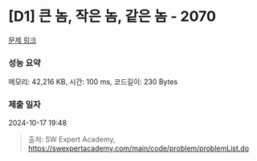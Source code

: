 # [D1] 큰 놈, 작은 놈, 같은 놈 - 2070 

[문제 링크](https://swexpertacademy.com/main/code/problem/problemDetail.do?contestProbId=AV5QQ6qqA40DFAUq) 

### 성능 요약

메모리: 42,216 KB, 시간: 100 ms, 코드길이: 230 Bytes

### 제출 일자

2024-10-17 19:48



> 출처: SW Expert Academy, https://swexpertacademy.com/main/code/problem/problemList.do